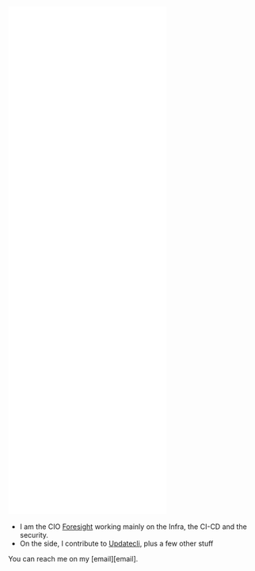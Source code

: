 ![Metrics](https://github.com/loispostula/loispostula/blob/main/github-metrics.svg)

- I am the CIO [Foresight][fslabs-website] working mainly on the Infra, the CI-CD and the security.
- On the side, I contribute to [Updatecli][updatecli-website], plus a few other stuff

You can reach me on my [email][email].

[updatecli-website]: https://www.updatecli.io
[fslabs-website]: https://www.fslabs.ca/
